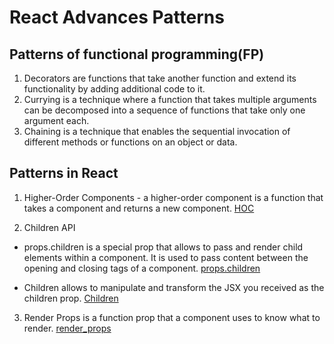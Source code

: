 # React Advances Patterns

## Patterns of functional programming(FP)

1. Decorators are functions that take another function and extend its functionality by adding additional code to it.
2. Currying is a technique where a function that takes multiple arguments can be decomposed into a sequence of functions that take only one argument each.
3. Chaining is a technique that enables the sequential invocation of different methods or functions on an object or data.

## Patterns in React

1. Higher-Order Components - a higher-order component is a function that takes a component and returns a new component.
  [HOC](https://legacy.reactjs.org/docs/higher-order-components.html)

2. Children API

- props.children is a special prop that allows to pass and render child elements within a component. It is used to pass content between the opening and closing tags of a component.
  [props.children](https://react.dev/learn/passing-props-to-a-component#passing-jsx-as-children)

- Children allows to manipulate and transform the JSX you received as the children prop.
  [Children](https://react.dev/reference/react/Children)

3. Render Props is a function prop that a component uses to know what to render.
  [render_props](https://legacy.reactjs.org/docs/render-props.html)
